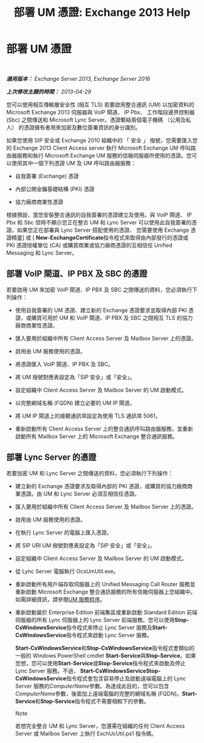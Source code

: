 ﻿---
title: '部署 UM 憑證: Exchange 2013 Help'
TOCTitle: 部署 UM 憑證
ms:assetid: 95658f6f-eac2-4674-90e7-f2d3f25c5242
ms:mtpsurl: https://technet.microsoft.com/zh-tw/library/Ee681661(v=EXCHG.150)
ms:contentKeyID: 52062576
ms.date: 05/21/2018
mtps_version: v=EXCHG.150
ms.translationtype: MT
---

# 部署 UM 憑證

 

_**適用版本：** Exchange Server 2013, Exchange Server 2016_

_**上次修改主題的時間：** 2013-04-29_

您可以使用相互傳輸層安全性 (相互 TLS) 若要啟用整合通訊 (UM) 以加密資料的 Microsoft Exchange 2013 伺服器與 VoIP 閘道、 IP Pbx、 工作階段邊界控制器 (Sbc) 之間傳送和 Microsoft Lync Server。憑證繫結兩個電子機碼 （公用及私人） 的憑證擁有者用來加密及數位簽署資訊的身分識別。

如果您使用 SIP 安全或 Exchange 2010 組織中的 「 安全 」 撥號，您需要匯入您的 Exchange 2013 Client Access server 執行 Microsoft Exchange UM 呼叫路由器服務和執行 Microsoft Exchange UM 服務的信箱伺服器所使用的憑證。您可以使用其中一個下列憑證 UM 及 UM 呼叫路由器服務：

  - 自我簽署 (Exchange) 憑證

  - 內部公開金鑰基礎結構 (PKI) 憑證

  - 協力廠商商業性憑證

根據預設，當您安裝整合通訊的自我簽署的憑證建立及使用。與 VoIP 閘道、 IP Pbx 和 Sbc 但時不顯示您正在整合 UM 和 Lync Server 可以使用此自我簽署的憑證。如果您正在部署與 Lync Server 搭配使用的憑證、 您需要使用 Exchange 憑證精靈\] 或 \[ **New-ExchangeCertificate**指令程式來取得由內部發行的憑證或 PKI 憑證授權單位 (CA) 或購買商業或協力廠商憑證的互相信任 Unified Messaging 和 Lync Server。

## 部署 VoIP 閘道、IP PBX 及 SBC 的憑證

若要啟用 UM 來加密 VoIP 閘道、IP PBX 及 SBC 之間傳送的資料，您必須執行下列操作：

  - 使用自我簽署的 UM 憑證、建立新的 Exchange 憑證要求並取得內部 PKI 憑證，或購買可用於 UM 和 VoIP 閘道、IP PBX 及 SBC 之間相互 TLS 的協力廠商商業性憑證。

  - 匯入要用於組織中所有 Client Access Server 及 Mailbox Server 上的憑證。

  - 啟用由 UM 服務使用的憑證。

  - 將憑證匯入 VoIP 閘道、IP PBX 及 SBC。

  - 將 UM 撥號對應表設定為「SIP 安全」或「安全」。

  - 設定組織中 Client Access Server 及 Mailbox Server 的 UM 啟動模式。

  - 以完整網域名稱 (FQDN) 建立必要的 UM IP 閘道。

  - 將 UM IP 閘道上的接聽通訊埠設定為使用 TLS 通訊埠 5061。

  - 重新啟動所有 Client Access Server 上的整合通訊呼叫路由器服務，並重新啟動所有 Mailbox Server 上的 Microsoft Exchange 整合通訊服務。

## 部署 Lync Server 的憑證

若要加密 UM 和 Lync Server 之間傳送的資料，您必須執行下列操作：

  - 建立新的 Exchange 憑證要求及取得內部的 PKI 憑證，或購買的協力廠商商業憑證。由 UM 和 Lync Server 必須互相信任憑證。

  - 匯入要用於組織中所有 Client Access Server 及 Mailbox Server 上的憑證。

  - 啟用由 UM 服務使用的憑證。

  - 在執行 Lync Server 的電腦上匯入憑證。

  - 將 SIP URI UM 撥號對應表設定為「SIP 安全」或「安全」。

  - 設定組織中 Client Access Server 及 Mailbox Server 的 UM 啟動模式。

  - 從 Lync Server 電腦執行 OcsUmUtil.exe。

  - 重新啟動所有用戶端存取伺服器上的 Unified Messaging Call Router 服務並重新啟動 Microsoft Exchange 整合通訊服務的所有信箱伺服器上您組織中。如需詳細資訊，請參閱[UM 服務程序](um-services-procedures-exchange-2013-help.md)。

  - 重新啟動屬於 Enterprise Edition 前端集區或重新啟動 Standard Edition 前端伺服器的所有 Lync 伺服器上的 Lync Server 前端服務。您可以使用**Stop-CsWindowsService**指令程式來停止 Lync Server 服務及**Start-CsWindowsService**指令程式來啟動 Lync Server 服務。
    
    **Start-CsWindowsService**和**Stop-CsWindowsService**指令程式會類似的一般的 Windows PowerShell cmdlet **Start-Service**與**Stop-Service**。如果您想，您可以使用**Start-Service**或**Stop-Service**指令程式來啟動及停止 Lync Server 服務。不過， **Start-CsWindowsServiceStop-CsWindowsService**指令程式會包含容易停止及啟動遠端電腦上的 Lync Server 服務的*ComputerName*參數。為達成此目的，您可以包含*ComputerName*參數，後面加上遠端電腦的完整的網域名稱 (FQDN)。**Start-Service**和**Stop-Service**指令程式不需要相較下的參數。
    
    > [!NOTE]  
    > 若想完全整合 UM 和 Lync Server，您還需在組織的任何 Client Access Server 或 Mailbox Server 上執行 ExchUcUtil.ps1 指令碼。

